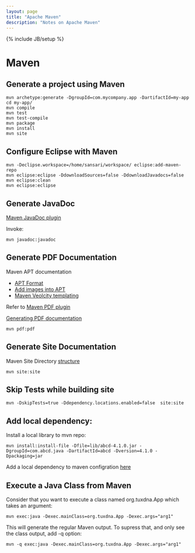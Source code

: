 ```yaml
---
layout: page
title: "Apache Maven"
description: "Notes on Apache Maven"
---
```


{% include JB/setup %}


# Maven

## Generate a project using Maven

    mvn archetype:generate -DgroupId=com.mycompany.app -DartifactId=my-app
    cd my-app/
    mvn compile
    mvn test
    mvn test-compile
    mvn package
    mvn install
    mvn site
    

## Configure Eclipse with Maven

    mvn -Declipse.workspace=/home/sansari/workspace/ eclipse:add-maven-repo
    mvn eclipse:eclipse -DdownloadSources=false -DdownloadJavadocs=false
    mvn eclipse:clean
    mvn eclipse:eclipse
    
## Generate JavaDoc

[Maven JavaDoc plugin](http://maven.apache.org/plugins/maven-javadoc-plugin/)

Invoke:
 
    mvn javadoc:javadoc 

## Generate PDF Documentation


Maven APT documentation 

 * [APT Format](http://maven.apache.org/doxia/references/apt-format.html)
 * [Add images into APT](http://maven.apache.org/doxia/references/doxia-apt.html#Figure_extensions)
 * [Maven Veolcity templating](http://velocity.apache.org/site/tools/velocity-site-doxia-renderer/index.html)

Refer to [Maven PDF plugin](http://maven.apache.org/plugins/maven-pdf-plugin/usage.html)

[Generating PDF documentation](http://maven.apache.org/plugins/maven-pdf-plugin/)

    mvn pdf:pdf         

## Generate Site Documentation

Maven Site Directory [structure](http://www.sonatype.com/books/mvnref-book/reference/site-generation-sect-dir-struct.html)

    mvn site:site
    
## Skip Tests while building site
    
    mvn -DskipTests=true -Ddependency.locations.enabled=false  site:site

## Add local dependency:

Install a local library to mvn repo:

    mvn install:install-file -Dfile=lib/abcd-4.1.0.jar -DgroupId=com.abcd.java -DartifactId=abcd -Dversion=4.1.0 -Dpackaging=jar

Add a local dependency to maven configration [here](http://www.mkyong.com/maven/how-to-include-library-manully-into-maven-local-repository/)



## Execute a Java Class from Maven

Consider that you want to execute a class named org.tuxdna.App which takes an argument:

    mvn exec:java -Dexec.mainClass=org.tuxdna.App -Dexec.args="arg1"
    

This will generate the regular Maven output. To supress that, and only see the class output, add -q option:

    mvn -q exec:java -Dexec.mainClass=org.tuxdna.App -Dexec.args="arg1"

